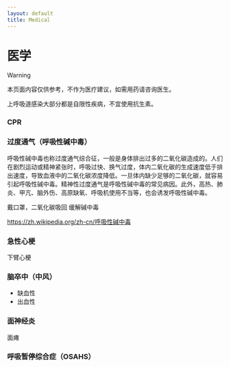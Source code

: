 ```yaml
---
layout: default
title: Medical
---
```


# 医学

> [!WARNING]
> 本页面内容仅供参考，不作为医疗建议，如需用药请咨询医生。

上呼吸道感染大部分都是自限性疾病，不宜使用抗生素。

### CPR

### 过度通气（呼吸性碱中毒）

呼吸性碱中毒也称过度通气综合征，一般是身体排出过多的二氧化碳造成的。人们在剧烈运动或精神紧张时，呼吸过快、换气过度，体内二氧化碳的生成速度低于排出速度，导致血液中的二氧化碳浓度降低。一旦体内缺少足够的二氧化碳，就容易引起呼吸性碱中毒。精神性过度通气是呼吸性碱中毒的常见病因。此外，高热、肺炎、甲亢、脑外伤、高原缺氧、呼吸机使用不当等，也会诱发呼吸性碱中毒。

戴口罩，二氧化碳吸回 缓解碱中毒

https://zh.wikipedia.org/zh-cn/呼吸性碱中毒

### 急性心梗

下臂心梗

### 脑卒中（中风）

+ 缺血性
+ 出血性

### 面神经炎

面瘫

### 呼吸暂停综合症（OSAHS）